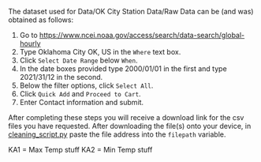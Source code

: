 The dataset used for Data/OK City Station Data/Raw Data can be (and was) obtained as follows:

1) Go to https://www.ncei.noaa.gov/access/search/data-search/global-hourly
2) Type Oklahoma City OK, US in the `Where` text box.
3) Click `Select Date Range` below `When`.
4) In the date boxes provided type 2000/01/01 in the first and type 2021/31/12 in the second.
5) Below the filter options, click `Select All`.
6) Click `Quick Add` and `Proceed to Cart`.
7) Enter Contact information and submit.

After completing these steps you will receive a download link for the csv files you have requested. After downloading the file(s) onto your device, in [cleaning_script.py](<OK City Station Data/Raw Data/cleaning_script.py>) paste the file address into the `filepath` variable. 

KA1 = Max Temp stuff
KA2 = Min Temp stuff
